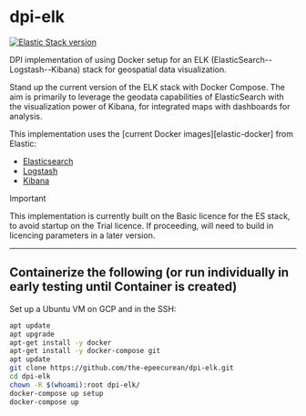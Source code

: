 # dpi-elk
[![Elastic Stack version](https://img.shields.io/badge/Elastic%20Stack-8.14.0-00bfb3?style=flat&logo=elastic-stack)](https://www.elastic.co/blog/category/releases)

DPI implementation of using Docker setup for an ELK (ElasticSearch--Logstash--Kibana) stack for geospatial data visualization.

Stand up the current version of the ELK stack with Docker Compose. The aim is primarily to leverage the geodata capabilities of ElasticSearch with the visualization power of Kibana, for integrated maps with dashboards for analysis.

This implementation uses the [current Docker images][elastic-docker] from Elastic:

* [Elasticsearch](https://github.com/elastic/elasticsearch/tree/main/distribution/docker)
* [Logstash](https://github.com/elastic/logstash/tree/main/docker)
* [Kibana](https://github.com/elastic/kibana/tree/main/src/dev/build/tasks/os_packages/docker_generator)

> [!IMPORTANT]
> This implementation is currently built on the Basic licence for the ES stack, to avoid startup on the Trial licence.
> If proceeding, will need to build in licencing parameters in a later version.

---

## Containerize the following (or run individually in early testing until Container is created)

Set up a Ubuntu VM on GCP and in the SSH:
```sh
apt update
apt upgrade
apt-get install -y docker
apt-get install -y docker-compose git
apt update
git clone https://github.com/the-epeecurean/dpi-elk.git
cd dpi-elk
chown -R $(whoami):root dpi-elk/
docker-compose up setup
docker-compose up
```

